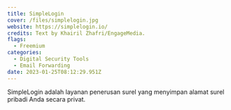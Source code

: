 ```yaml
---
title: SimpleLogin
cover: /files/simplelogin.jpg
website: https://simplelogin.io/
credits: Text by Khairil Zhafri/EngageMedia.
flags:
  - Freemium
categories:
  - Digital Security Tools
  - Email Forwarding
date: 2023-01-25T08:12:29.951Z
---
```

S﻿impleLogin adalah layanan penerusan surel yang menyimpan alamat surel pribadi Anda secara privat.